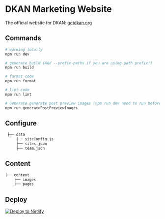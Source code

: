 
# DKAN Marketing Website

The official website for DKAN: [getdkan.org](http://getdkan.com)


## Commands

```sh
# working locally
npm run dev

# generate build (Add --prefix-paths if you are using path prefix!)
npm run build

# format code
npm run format

# lint code
npm run lint

# Generate generate post preview images (npm run dev need to run before)
npm run generatePostPreviewImages
```

## Configure

```bash
 ├── data
     ├── siteConfig.js
     ├── sites.json
     ├── team.json
```

## Content

```bash
├── content
    ├── images
    ├── pages
```

## Deploy

[![Deploy to Netlify](https://www.netlify.com/img/deploy/button.svg)](https://api.netlify.com/build_hooks/5e540559c42f9ccd8a0bae78)